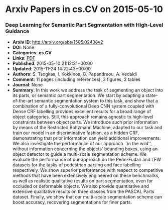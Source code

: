 # Arxiv Papers in cs.CV on 2015-05-10
### Deep Learning for Semantic Part Segmentation with High-Level Guidance
- **Arxiv ID**: http://arxiv.org/abs/1505.02438v2
- **DOI**: None
- **Categories**: **cs.CV**
- **Links**: [PDF](http://arxiv.org/pdf/1505.02438v2)
- **Published**: 2015-05-10 21:12:31+00:00
- **Updated**: 2015-11-24 14:22:43+00:00
- **Authors**: S. Tsogkas, I. Kokkinos, G. Papandreou, A. Vedaldi
- **Comment**: 11 pages (including references), 3 figures, 2 tables
- **Journal**: None
- **Summary**: In this work we address the task of segmenting an object into its parts, or semantic part segmentation. We start by adapting a state-of-the-art semantic segmentation system to this task, and show that a combination of a fully-convolutional Deep CNN system coupled with Dense CRF labelling provides excellent results for a broad range of object categories. Still, this approach remains agnostic to high-level constraints between object parts. We introduce such prior information by means of the Restricted Boltzmann Machine, adapted to our task and train our model in an discriminative fashion, as a hidden CRF, demonstrating that prior information can yield additional improvements. We also investigate the performance of our approach ``in the wild'', without information concerning the objects' bounding boxes, using an object detector to guide a multi-scale segmentation scheme. We evaluate the performance of our approach on the Penn-Fudan and LFW datasets for the tasks of pedestrian parsing and face labelling respectively. We show superior performance with respect to competitive methods that have been extensively engineered on these benchmarks, as well as realistic qualitative results on part segmentation, even for occluded or deformable objects. We also provide quantitative and extensive qualitative results on three classes from the PASCAL Parts dataset. Finally, we show that our multi-scale segmentation scheme can boost accuracy, recovering segmentations for finer parts.




